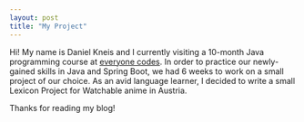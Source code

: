```yaml
---
layout: post
title: "My Project"
---
```

Hi! My name is Daniel Kneis and I currently visiting a 10-month Java programming course at [everyone codes](https://everyonecodes.io/). In order to practice our newly-gained skills in Java and Spring Boot, we had 6 weeks to work on a small project of our choice. As an avid language learner, I decided to write a small Lexicon Project for Watchable anime in Austria. 

Thanks for reading my blog!